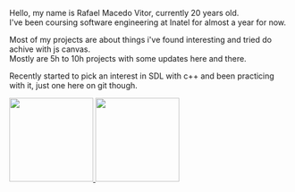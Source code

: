 Hello, my name is Rafael Macedo Vitor, currently 20 years old.  
I've been coursing software engineering at Inatel for almost a year for now.  

Most of my projects are about things i've found interesting and tried do achive with js canvas.  
Mostly are 5h to 10h projects with some updates here and there.  

Recently started to pick an interest in SDL with c++ and been practicing with it, just one here on git though.  

<a href="https://github.com/rarfel">
  <img loading="lazy" height="150em" src="https://github-readme-stats.vercel.app/api/top-langs/?username=rarfel&layout=compact&langs_count=7&theme=radical"/>
  <img loading="lazy" height="150em" src="https://github-readme-stats.vercel.app/api?username=rarfel&show_icons=true&theme=radical&include_all_commits=true&count_private=true"/>
</a>
